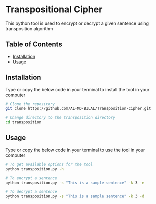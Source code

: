 # Transpositional Cipher

This python tool is used to encrypt or decrypt a given sentence using transposition algorithm

## Table of Contents

- [Installation](#installation)
- [Usage](#usage)

## Installation

Type or copy the below code in your terminal to install the tool in your computer 

```bash
# Clone the repository
git clone https://github.com/AL-MD-BILAL/Transposition-Cipher.git

# Change directory to the transposition directory
cd transposition
```
## Usage

Type or copy the below code in your terminal to use the tool in your computer

```bash
# To get available options for the tool
python transposition.py -h 

# To encrypt a sentence 
python transposition.py -s "This is a sample sentence" -k 3 -e

# To decrypt a sentence 
python transposition.py -s "This is a sample sentence" -k 3 -d
```
